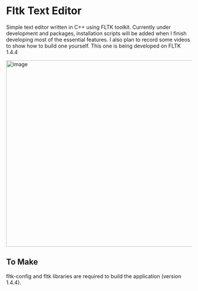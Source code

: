 # Fltk Text Editor
Simple text editor written in C++ using FLTK toolkit. Currently under development and packages, installation scripts will be added when I finish developing most of the essential features. I also plan to record some videos to show how to build one yourself.
This one is being developed on FLTK 1.4.4

<img width="648" height="507" alt="image" src="https://github.com/user-attachments/assets/0c3302d2-7425-443f-b977-36168e408790" />

## To Make

fltk-config and fltk libraries are required to build the application (version 1.4.4).
